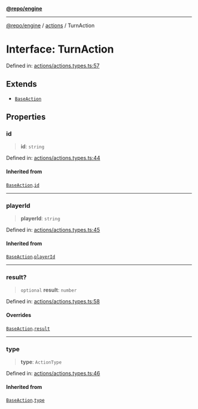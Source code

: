 [**@repo/engine**](../../README.md)

***

[@repo/engine](../../modules.md) / [actions](../README.md) / TurnAction

# Interface: TurnAction

Defined in: [actions/actions.types.ts:57](https://github.com/alexqguo/drinking-board-game-v3/blob/461114994e3e28c73ae280b4acd08ba7cdad6013/packages/engine/src/actions/actions.types.ts#L57)

## Extends

- [`BaseAction`](BaseAction.md)

## Properties

### id

> **id**: `string`

Defined in: [actions/actions.types.ts:44](https://github.com/alexqguo/drinking-board-game-v3/blob/461114994e3e28c73ae280b4acd08ba7cdad6013/packages/engine/src/actions/actions.types.ts#L44)

#### Inherited from

[`BaseAction`](BaseAction.md).[`id`](BaseAction.md#id)

***

### playerId

> **playerId**: `string`

Defined in: [actions/actions.types.ts:45](https://github.com/alexqguo/drinking-board-game-v3/blob/461114994e3e28c73ae280b4acd08ba7cdad6013/packages/engine/src/actions/actions.types.ts#L45)

#### Inherited from

[`BaseAction`](BaseAction.md).[`playerId`](BaseAction.md#playerid)

***

### result?

> `optional` **result**: `number`

Defined in: [actions/actions.types.ts:58](https://github.com/alexqguo/drinking-board-game-v3/blob/461114994e3e28c73ae280b4acd08ba7cdad6013/packages/engine/src/actions/actions.types.ts#L58)

#### Overrides

[`BaseAction`](BaseAction.md).[`result`](BaseAction.md#result)

***

### type

> **type**: `ActionType`

Defined in: [actions/actions.types.ts:46](https://github.com/alexqguo/drinking-board-game-v3/blob/461114994e3e28c73ae280b4acd08ba7cdad6013/packages/engine/src/actions/actions.types.ts#L46)

#### Inherited from

[`BaseAction`](BaseAction.md).[`type`](BaseAction.md#type)
